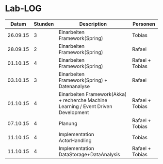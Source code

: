 # Lab-LOG

Datum | Stunden | Description | Personen
--- | --- | --- | ---
26.09.15 | 3 | Einarbeiten Framework(Spring) | Tobias
28.09.15 | 2 | Einarbeiten Framework(Spring) | Rafael
01.10.15 | 4 | Einarbeiten Framework(Spring) | Rafael + Tobias
03.10.15 | 3 | Einarbeiten Framework(Spring) + Datenanalyse | Rafael
01.10.15 | 4 | Einarbeiten Framework(Akka) + recherche Machine Learning / Event Driven Development | Rafael + Tobias
07.10.15 | 4 | Planung | Rafael + Tobias
11.10.15 | 4 | Implementation ActorHandling | Tobias
11.10.15 | 4 | Implementation DataStorage+DataAnalysis | Rafael + Tobias


